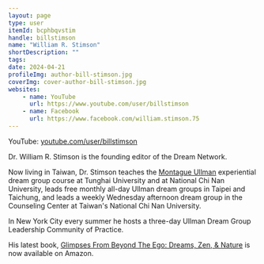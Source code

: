 ```yaml
---
layout: page
type: user
itemId: bcphbqvstim
handle: billstimson
name: "William R. Stimson"
shortDescription: ""
tags:
date: 2024-04-21
profileImg: author-bill-stimson.jpg
coverImg: cover-author-bill-stimson.jpg
websites:
    - name: YouTube
      url: https://www.youtube.com/user/billstimson
    - name: Facebook
      url: https://www.facebook.com/william.stimson.75
---
```


YouTube: [youtube.com/user/billstimson](https://www.youtube.com/user/billstimson)

Dr. William R. Stimson is the founding editor of the Dream Network.

Now living in Taiwan, Dr. Stimson teaches the [Montague Ullman](../@montagueullman) experiential dream group course at Tunghai University and at National Chi Nan University, leads free monthly all-day Ullman dream groups in Taipei and Taichung, and leads a weekly Wednesday afternoon dream group in the Counseling Center at Taiwan's National Chi Nan University.

In New York City every summer he hosts a three-day Ullman Dream Group Leadership Community of Practice.

His latest book, [Glimpses From Beyond The Ego: Dreams, Zen, & Nature](https://www.amazon.com/Glimpses-Beyond-Ego-Dreams-Nature/dp/B08F6RYH8W/ref=sr_1_1?dchild=1&qid=1602155108&refinements=p_27%3A+Ph.D.%5CcWilliam+R.+Stimson&s=books&sr=1-1&text=William+R.+Stimson%2C+Ph.D.) is now available on Amazon.
